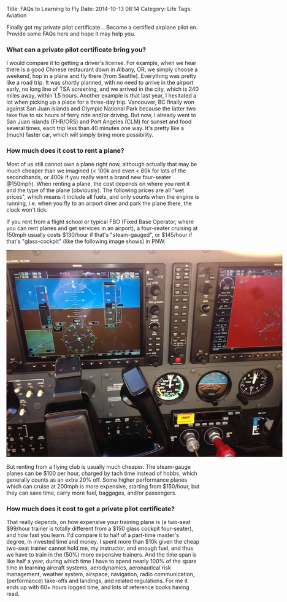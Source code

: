 Title: FAQs to Learning to Fly
Date: 2014-10-13 08:14
Category: Life
Tags: Aviation

Finally got my private pilot certificate... 
Become a certified airplane pilot en.
Provide some FAQs here and hope it may help you.

### What can a private pilot certificate bring you?

I would compare it to getting a driver's license.
For example, when we hear there is a good Chinese restaurant down in Albany, OR, we simply choose a weekend, hop in a plane and fly there (from Seattle).
Everything was pretty like a road trip. 
It was shortly planned, with no need to arrive in the airport early, no long line of TSA screening, and we arrived in the city, which is 240 miles away, within 1.5 hours.
Another example is that last year, I hesitated a lot when picking up a place for a three-day trip.
Vancouver, BC finally won against San Juan islands and Olympic National Park because the latter two take five to six hours of ferry ride and/or driving.
But now, I already went to San Juan islands (FHR/ORS) and Port Angeles (CLM) for sunset and food several times, each trip less than 40 minutes one way.
It's pretty like a (much) faster car, which will simply bring more possibility.

### How much does it cost to rent a plane?

Most of us still cannot own a plane right now, although actually that may be much cheaper than we imagined (&lt; 100k and even &lt; 60k for lots of the secondhands, or 400k if you really want a brand new four-seater @150mph).
When renting a plane, the cost depends on where you rent it and the type of the plane (obviously).
The following prices are all "wet prices", which means it include all fuels, and only counts when the engine is running, i.e. when you fly to an airport diner and park the plane there, the clock won't tick.

If you rent from a flight school or typical FBO (Fixed Base Operator, where you can rent planes and get services in an airport), a four-seater cruising at 150mph usually costs $130/hour if that's "steam-gauged", or $145/hour if that's "glass-cockpit" (like the following image shows) in PNW.

<img style="max-width:720px;" src="images/fly-controls.jpg" alt="Glass cockpit" />

But renting from a flying club is usually much cheaper.
The steam-gauge planes can be $100 per hour, charged by tach time instead of hobbs, which generally counts as an extra 20% off.
Some higher performance planes which can cruise at 200mph is more expensive, starting from $150/hour, but they can save time, carry more fuel, baggages, and/or passengers.

### How much does it cost to get a private pilot certificate?

That really depends, on how expensive your training plane is (a two-seat $99/hour trainer is totally different from a $150 glass cockpit four-seater), and how fast you learn.
I'd compare it to half of a part-time master's degree, in invested time and money.
I spent more than $10k given the cheap two-seat trainer cannot hold me, my instructor, and enough fuel, and thus we have to train in the (50%) more expensive trainers.
And the time span is like half a year, during which time I have to spend nearly 100% of the spare time in learning aircraft systems, aerodynamics, aeronautical risk management, weather system, airspace, navigation, radio communication, (performance) take-offs and landings, and related regulations.
For me it ends up with 60+ hours logged time, and lots of reference books having read.
